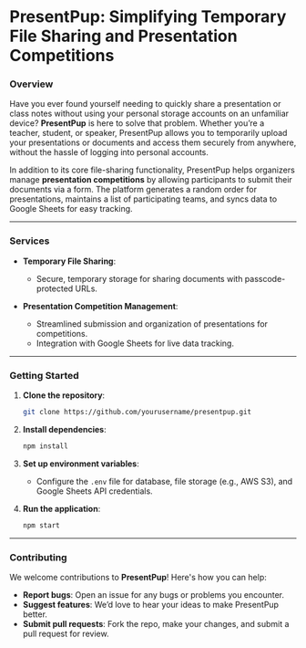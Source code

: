 
# **PresentPup: Simplifying Temporary File Sharing and Presentation Competitions**

### **Overview**

Have you ever found yourself needing to quickly share a presentation or class notes without using your personal storage accounts on an unfamiliar device? **PresentPup** is here to solve that problem. Whether you’re a teacher, student, or speaker, PresentPup allows you to temporarily upload your presentations or documents and access them securely from anywhere, without the hassle of logging into personal accounts.

In addition to its core file-sharing functionality, PresentPup helps organizers manage **presentation competitions** by allowing participants to submit their documents via a form. The platform generates a random order for presentations, maintains a list of participating teams, and syncs data to Google Sheets for easy tracking.

---

### **Services**

- **Temporary File Sharing**:
   - Secure, temporary storage for sharing documents with passcode-protected URLs.
   
- **Presentation Competition Management**:
   - Streamlined submission and organization of presentations for competitions.
   - Integration with Google Sheets for live data tracking.

---

### **Getting Started**

1. **Clone the repository**:
   ```bash
   git clone https://github.com/yourusername/presentpup.git
   ```
   
2. **Install dependencies**:
   ```bash
   npm install
   ```
   
3. **Set up environment variables**:
   - Configure the `.env` file for database, file storage (e.g., AWS S3), and Google Sheets API credentials.

4. **Run the application**:
   ```bash
   npm start
   ```

---

### **Contributing**

We welcome contributions to **PresentPup**! Here's how you can help:

- **Report bugs**: Open an issue for any bugs or problems you encounter.
- **Suggest features**: We’d love to hear your ideas to make PresentPup better.
- **Submit pull requests**: Fork the repo, make your changes, and submit a pull request for review.
